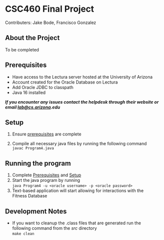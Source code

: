 # CSC460 Final Project
Contributers: Jake Bode, Francisco Gonzalez

## About the Project
To be completed

## Prerequisites

* Have access to the Lectura server hosted at the University of Arizona
* Account created for the Oracle Database on Lectura  
* Add Oracle JDBC to classpath
* Java 16 installed  

<!-- end of list -->

**_If you encounter any issues contact the helpdesk through their website or email lab@cs.arizona.edu_**  

## Setup

1) Ensure [prerequisites](##Prerequisites) are complete

2) Compile all necessary java files by running the following command  
`javac Program4.java`

## Running the program
1) Complete [Prerequisites](#prerequisites) and [Setup](#setup)
2) Start the java program by running  
`java Program4 -u <oracle username> -p <oracle password>`
3) Text-based application will start allowing for interactions with the Fitness Database

## Development Notes

* If you want to cleanup the .class files that are generated run the following command from the <i>src</i> directory  
`make clean`